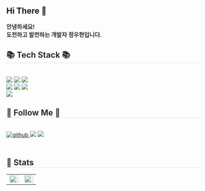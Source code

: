 
<br/>  

## Hi There 👋  
<div align= "left"> 
    <div style="font-weight: 700; font-size: 15px; text-align: left; color: #282d33;"> 안녕하세요! <br></li>도전하고 발전하는 개발자 정우현입니다. </div> 
    </div>
    <div align= "left">
    <h2 style="border-bottom: 1px solid #d8dee4; color: #282d33;"> 📚 Tech Stack 📚 </h2> <br> 
    <div style="margin: 0 auto; text-align: left;" align= "left"> 
          <img src="https://img.shields.io/badge/CSS3-1572B6?style=for-the-badge&logo=CSS3&logoColor=white">
          <img src="https://img.shields.io/badge/HTML5-E34F26?style=for-the-badge&logo=HTML5&logoColor=white">
          <img src="https://img.shields.io/badge/jQuery-0769AD?style=for-the-badge&logo=jQuery&logoColor=white">
          <br/><img src="https://img.shields.io/badge/Java-007396?style=for-the-badge&logo=Java&logoColor=white">
          <img src="https://img.shields.io/badge/Javascript-F7DF1E?style=for-the-badge&logo=Javascript&logoColor=white">
          <img src="https://img.shields.io/badge/Oracle-F80000?style=for-the-badge&logo=Oracle&logoColor=white">
          <br/><img src="https://img.shields.io/badge/Spring Boot-6DB33F?style=for-the-badge&logo=Spring Boot&logoColor=white">
          </div>
    </div>
    <div align= "left">
    <h2 style="border-bottom: 1px solid #d8dee4; color: #282d33;"> 🌈 Follow Me 🌈 </h2> <br> 
    <div align= "left">
        <a href="https://github.com/woohyeon" target="_blank"><img src=https://img.shields.io/badge/github-%2324292e.svg?&style=for-the-badge&logo=github&logoColor=white alt=github style="margin-bottom: 5px;" />
</a>
        <a href=https://whjeong-dev.tistory.com/> <img src="https://img.shields.io/badge/Tistory-000000?style=for-the-badge&logo=Tistory&logoColor=white&link=https://whjeong-dev.tistory.com/"></a>
        <a href=mailto:whjeong5@gmail.com> <img src="https://img.shields.io/badge/Gmail-EA4335?style=for-the-badge&logo=Gmail&logoColor=white&link=mailto:whjeong5@gmail.com"> </a>
          </div>  <br> 
    <div align= "left">  </div> 
    </div>
    <div align= "left"> 
    <h2 style="border-bottom: 1px solid #d8dee4; color: #282d33;"> 🏅 Stats </h2> 
        <table>
            <tr>
                <td valign="top" width="50%">
                <img src="https://github-readme-stats.vercel.app/api?username=woohyeon5&show_icons=true&count_private=true&hide_border=true" align="left" style="width: 100%" />
                </td><td valign="top" width="50%">
                <img src="https://github-readme-stats.vercel.app/api/top-langs/?username=woohyeon5&hide_border=true&layout=compact" align="left" style="width: 100%" />
                </td>
            </tr>
        </table>  

    
    

